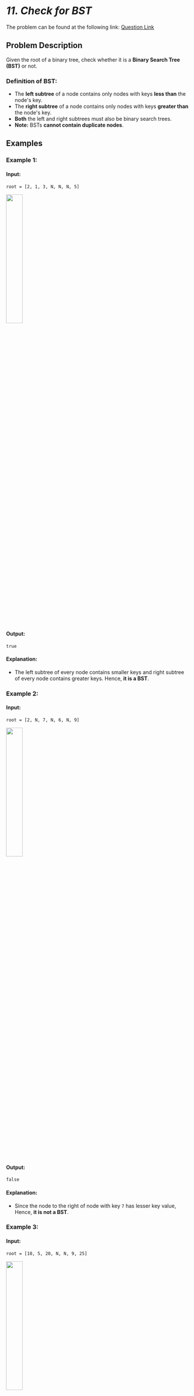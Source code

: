 # *11. Check for BST*  

The problem can be found at the following link: [Question Link](https://www.geeksforgeeks.org/problems/check-for-bst/1)  

## **Problem Description**  

Given the root of a binary tree, check whether it is a **Binary Search Tree (BST)** or not.  

### **Definition of BST:**  
- The **left subtree** of a node contains only nodes with keys **less than** the node's key.  
- The **right subtree** of a node contains only nodes with keys **greater than** the node's key.  
- **Both** the left and right subtrees must also be binary search trees.  
- **Note:** BSTs **cannot contain duplicate nodes**.  



## **Examples**  

### **Example 1:**  

#### **Input:**  

`root = [2, 1, 3, N, N, N, 5]`

<img src="https://github.com/user-attachments/assets/c5eba8ff-c2eb-4000-82d6-1358f3548d87" width="30%">



#### **Output:**  
```
true
```

#### **Explanation:**  
- The left subtree of every node contains smaller keys and right subtree of every node contains greater keys. 
Hence, **it is a BST**.  



### **Example 2:**  

#### **Input:**  

`root = [2, N, 7, N, 6, N, 9] `

<img src="https://github.com/user-attachments/assets/f45825cc-46bf-421c-825e-f0522f68a7f3" width="30%">


#### **Output:**  
```
false
```

#### **Explanation:**  
- Since the node to the right of node with key `7` has lesser key value,  
Hence, **it is not a BST**.  



### **Example 3:**  

#### **Input:**  

`root = [10, 5, 20, N, N, 9, 25]`

<img src="https://github.com/user-attachments/assets/cc8b90e4-c498-4448-957d-617f59a1d219" width="30%">


#### **Output:**  
```
false
```

#### **Explanation:**  
- The node with key `9` present in the right subtree has lesser key value than root node.  
Hence, **it is not a BST**.  



## **Constraints:**  
- 1 ≤ Number of nodes ≤ $10^5$  
- 1 ≤ node->data ≤ $10^9$  



## **My Approach**  

### ✅ **Min–Max Recursion (Top-Down Approach)**  

1. **Base Case:**  
   - If the current node is `NULL`, return `true` (an empty tree is a valid BST).  

2. **Check Current Node:**  
   - The current node’s value should be **greater than the `min` value** and **less than the `max` value**.  

3. **Recursive Calls:**  
   - Recursively check the left subtree with the updated range `[min, node->data]`.  
   - Recursively check the right subtree with the updated range `[node->data, max]`.  

4. **Return Result:**  
   - The tree is a BST only if **both left and right subtrees** are BSTs.  



## **Time and Auxiliary Space Complexity**  

- **Expected Time Complexity:** `O(N)` We visit each node **exactly once**, performing constant-time operations at each step.  
- **Expected Auxiliary Space Complexity:** `O(H)` Due to the recursion stack, where `H` is the **height of the tree**. In the worst case (skewed tree), `H = N`. In the best case (balanced tree), `H = log N`.  



## Code (C++)

```cpp
class Solution {
public:
    bool isBST(Node* root, int min = INT_MIN, int max = INT_MAX) {
        return !root || (root->data > min && root->data < max &&
                         isBST(root->left, min, root->data) &&
                         isBST(root->right, root->data, max));
    }
};
``` 



<details>
  <summary><h2 align="center">🌲 Alternative Approaches</h2></summary>

## **2️⃣ Inorder Traversal (Recursive)**  

- Perform an **inorder traversal** to produce a list of values.  
- A BST’s inorder traversal should result in a **strictly increasing** sequence.  
- If the sequence is not increasing, the tree is **not a BST**.  

```cpp
class Solution {
    void inorder(Node* root, vector<int>& vals) {
        if (!root) return;
        inorder(root->left, vals);
        vals.push_back(root->data);
        inorder(root->right, vals);
    }
public:
    bool isBST(Node* root) {
        vector<int> vals;
        inorder(root, vals);
        for (int i = 1; i < vals.size(); i++) {
            if (vals[i] <= vals[i-1]) return false;
        }
        return true;
    }
};
```



## **3️⃣ Iterative Inorder Traversal (Using Stack)**  

- Instead of recursion, use a **stack** to simulate inorder traversal.  
- Compare each node’s value with the previous node’s value to check for the BST property.  

```cpp
class Solution {
public:
    bool isBST(Node* root) {
        stack<Node*> st;
        Node* prev = nullptr;
        while (root || !st.empty()) {
            while (root) {
                st.push(root);
                root = root->left;
            }
            root = st.top();
            st.pop();
            if (prev && root->data <= prev->data) return false;
            prev = root;
            root = root->right;
        }
        return true;
    }
};
```



## 📊 **Comparison of Approaches**  

| **Approaches**                        | ⏱️ **Time Complexity** | 🗂️ **Space Complexity** | ⚡ **Method**         | ✅ **Pros**                                  | ⚠️ **Cons**                           |
|-------------------------------------|------------------------|-------------------------|----------------------|---------------------------------------------|--------------------------------------|
| **1️⃣ Min–Max Recursion**             | 🟢 **O(N)**              | 🟡 **O(H)**               | Recursive (Min–Max)   | Fastest; no extra storage                   | Recursive depth may cause stack overflow |
| **2️⃣ Inorder Traversal (Recursive)** | 🟢 **O(N)**              | 🟡 **O(N)**               | Recursive Inorder     | Simple implementation; easy to understand  | Requires extra space for storing nodes   |
| **3️⃣ Iterative Inorder Traversal**   | 🟢 **O(N)**              | 🟡 **O(H)**               | Stack-based DFS       | Avoids recursion stack overflow            | Code complexity is slightly higher      |


## 💡 **Best Choice?**  

- **For Balanced Trees / Small Depth:**  
  ✅ **Approach 1 (Min–Max Recursion)** is the fastest and most efficient.  

- **For Deep or Skewed Trees (Risk of Stack Overflow):**  
  ✅ **Approach 3 (Iterative Inorder Traversal)** handles deep recursion better.  

- **For Simple Understanding & Learning:**  
  ✅ **Approach 2 (Inorder Traversal Recursive)** is the most intuitive to grasp.  

</details>



## Code (Java)

```java
class Solution {
    boolean isBST(Node root) {
        return isBST(root, Integer.MIN_VALUE, Integer.MAX_VALUE);
    }

    boolean isBST(Node node, int min, int max) {
        return node == null || (node.data > min && node.data < max &&
                isBST(node.left, min, node.data) &&
                isBST(node.right, node.data, max));
    }
}
```



## Code (Python)

```python
class Solution:
    def isBST(self, root, min_val=float('-inf'), max_val=float('inf')):
        return not root or (min_val < root.data < max_val and
                            self.isBST(root.left, min_val, root.data) and
                            self.isBST(root.right, root.data, max_val))
```


## Contribution and Support

For discussions, questions, or doubts related to this solution, feel free to connect on LinkedIn: [Any Questions](https://www.linkedin.com/in/het-patel-8b110525a/). Let’s make this learning journey more collaborative!

⭐ If you find this helpful, please give this repository a star! ⭐

---

<div align="center">
  <h3><b>📍Visitor Count</b></h3>
</div>

<p align="center">
  <img src="https://profile-counter.glitch.me/Hunterdii/count.svg" />
</p>
